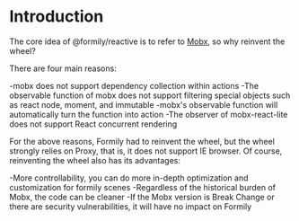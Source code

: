 # Introduction

The core idea of @formily/reactive is to refer to [Mobx](https://mobx.js.org/), so why reinvent the wheel?

There are four main reasons:

-mobx does not support dependency collection within actions
-The observable function of mobx does not support filtering special objects such as react node, moment, and immutable
-mobx's observable function will automatically turn the function into action
-The observer of mobx-react-lite does not support React concurrent rendering

For the above reasons, Formily had to reinvent the wheel, but the wheel strongly relies on Proxy, that is, it does not support IE browser. Of course, reinventing the wheel also has its advantages:

-More controllability, you can do more in-depth optimization and customization for formily scenes
-Regardless of the historical burden of Mobx, the code can be cleaner
-If the Mobx version is Break Change or there are security vulnerabilities, it will have no impact on Formily
